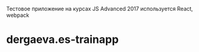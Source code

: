Тестовое приложение на курсах JS Advanced 2017
используется React, webpack



# dergaeva.es-trainapp
